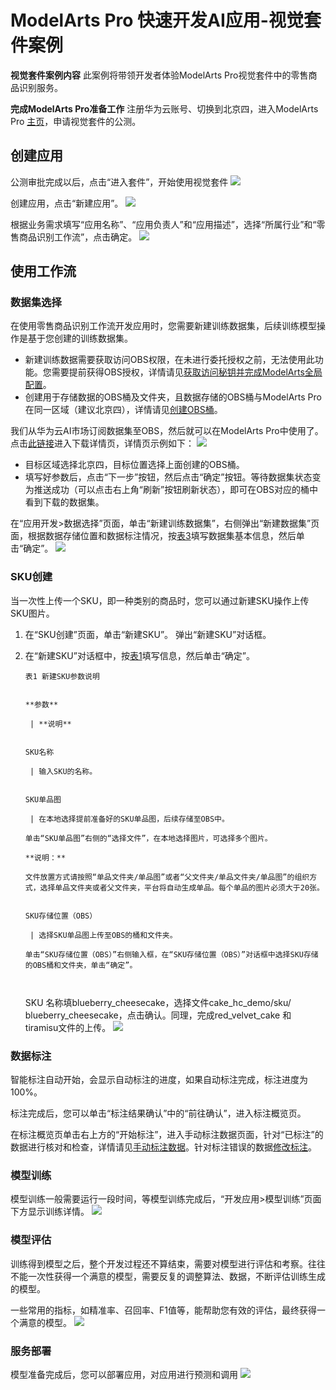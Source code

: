 # ModelArts Pro 快速开发AI应用-视觉套件案例

**视觉套件案例内容**
此案例将带领开发者体验ModelArts Pro视觉套件中的零售商品识别服务。

**完成****ModelArts Pro****准备工作**
注册华为云账号、切换到北京四，进入ModelArts Pro [主页](https://console.huaweicloud.com/mapro/#/home)，申请视觉套件的公测。


## 创建应用

公测审批完成以后，点击“进入套件”，开始使用视觉套件
![](./_image/image015.png)

创建应用，点击“新建应用”。
![](./_image/image016.png)

根据业务需求填写“应用名称”、“应用负责人”和“应用描述”，选择“所属行业”和“零售商品识别工作流”，点击确定。
![](./_image/image017.png)

## 使用工作流
### 数据集选择
在使用零售商品识别工作流开发应用时，您需要新建训练数据集，后续训练模型操作是基于您创建的训练数据集。

* 新建训练数据需要获取访问OBS权限，在未进行委托授权之前，无法使用此功能。您需要提前获得OBS授权，详情请见[获取访问秘钥并完成ModelArts全局配置](https://support.huaweicloud.com/usermanual-modelartspro/modelartspro_01_0003.html)。
* 创建用于存储数据的OBS桶及文件夹，且数据存储的OBS桶与ModelArts Pro在同一区域（建议北京四），详情请见[创建OBS桶](https://support.huaweicloud.com/usermanual-modelartspro/modelartspro_01_0004.html)。

我们从华为云AI市场订阅数据集至OBS，然后就可以在ModelArts Pro中使用了。点击[此链接](https://console.huaweicloud.com/modelarts/?locale=zh-cn&region=cn-north-4#/aiMarket/datasetDownload?content_id=7a52dbac-03d5-4e6f-a71f-95864b124ffb)进入下载详情页，详情页示例如下：
![](./_image/2020-09-21-17-36-15.png)
* 目标区域选择北京四，目标位置选择上面创建的OBS桶。
* 填写好参数后，点击“下一步”按钮，然后点击“确定”按钮。等待数据集状态变为推送成功（可以点击右上角“刷新”按钮刷新状态），即可在OBS对应的桶中看到下载的数据集。

在“应用开发>数据选择”页面，单击“新建训练数据集”，右侧弹出“新建数据集”页面，根据数据存储位置和数据标注情况，按[表3](https://support.huaweicloud.com/usermanual-modelartspro/modelartspro_01_0060.html#modelartspro_01_0060__table1455214220167)填写数据集基本信息，然后单击“确定”。
![](./_image/image018.png)


### SKU创建
当一次性上传一个SKU，即一种类别的商品时，您可以通过新建SKU操作上传SKU图片。

1. 在“SKU创建”页面，单击“新建SKU”。
    弹出“新建SKU”对话框。

2. 在“新建SKU”对话框中，按[表1](https://support.huaweicloud.com/usermanual-modelartspro/modelartspro_01_0063.html#modelartspro_01_0063__table3131146191013)填写信息，然后单击“确定”。

    ```table
    表1 新建SKU参数说明
    
     
    **参数**
    
     | **说明**
    
     
    SKU名称
    
     | 输入SKU的名称。
    
     
    SKU单品图
    
     | 在本地选择提前准备好的SKU单品图，后续存储至OBS中。
    
    单击“SKU单品图”右侧的“选择文件”，在本地选择图片，可选择多个图片。
    
    **说明：**
    
    文件放置方式请按照“单品文件夹/单品图”或者“父文件夹/单品文件夹/单品图”的组织方式，选择单品文件夹或者父文件夹，平台将自动生成单品。每个单品的图片必须大于20张。
    
     
    SKU存储位置（OBS）
    
     | 选择SKU单品图上传至OBS的桶和文件夹。
    
    单击“SKU存储位置（OBS）”右侧输入框，在“SKU存储位置（OBS）”对话框中选择SKU存储的OBS桶和文件夹，单击“确定”。
    
     
    ```

    SKU 名称填blueberry\_cheesecake，选择文件cake\_hc\_demo/sku/ blueberry\_cheesecake，点击确认。同理，完成red\_velvet\_cake 和 tiramisu文件的上传。
    ![](./_image/image019.png)

### 数据标注
智能标注自动开始，会显示自动标注的进度，如果自动标注完成，标注进度为100%。

标注完成后，您可以单击“标注结果确认”中的“前往确认”，进入标注概览页。

在标注概览页单击右上方的“开始标注”，进入手动标注数据页面，针对“已标注”的数据进行核对和检查，详情请见[手动标注数据](https://support.huaweicloud.com/usermanual-modelartspro/zh-cn_topic_0272489069.html)。针对标注错误的数据[修改标注](https://support.huaweicloud.com/usermanual-modelartspro/zh-cn_topic_0272489069.html#ZH-CN_TOPIC_0272489069__section0534612151819)。

### 模型训练
模型训练一般需要运行一段时间，等模型训练完成后，“开发应用>模型训练”页面下方显示训练详情。
    ![](./_image/image020.png)

### 模型评估
训练得到模型之后，整个开发过程还不算结束，需要对模型进行评估和考察。往往不能一次性获得一个满意的模型，需要反复的调整算法、数据，不断评估训练生成的模型。

一些常用的指标，如精准率、召回率、F1值等，能帮助您有效的评估，最终获得一个满意的模型。
    ![](./_image/image021.png)

### 服务部署

模型准备完成后，您可以部署应用，对应用进行预测和调用
    ![](./_image/image022.png)